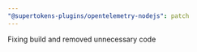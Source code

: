 ```yaml
---
"@supertokens-plugins/opentelemetry-nodejs": patch
---
```


Fixing build and removed unnecessary code
